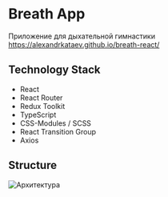 # Breath App

Приложение для дыхательной гимнастики
https://alexandrkataev.github.io/breath-react/

## Technology Stack

- React
- React Router
- Redux Toolkit
- TypeScript
- CSS-Modules / SCSS
- React Transition Group
- Axios

## Structure

![Архитектура](https://viewer.diagrams.net/?tags=%7B%7D&highlight=0000ff&edit=_blank&layers=1&nav=1&title=breath-structure.drawio#R7Z1tc5s4EMc%2FjV%2B2YxBPfuk4zrkzd53O5abXe6mAwDQYcUJO4vv0J4ywjZekaQIIasUziVkwD%2Fr9teyuhDNBi83Tbwxn6z9oQJKJOQ2eJuh6YpquicTvwrArDci1S0PE4qA0GUfDbfwfkcaptG7jgOS1DTmlCY%2BzutGnaUp8XrNhxuhjfbOQJvWjZjgiwHDr4wRa%2F44Dvi6tnuke7SsSR%2BvqyIYzK9dscLWxvJJ8jQP6eGJCywlaMEp5%2BW7ztCBJ0XZVu5Sfu3lm7eHEGEn5az4QrP4Jvybf0OrhT8v%2F7H39NL%2F7%2FkGe7ANOtvKC5cnyXdUCJBANIhcp42sa0RQny6P1itFtGpDiMFOxdNzmd0ozYTSE8TvhfCfp4i2nwrTmm0SuzTmj92RBE8qEJaVpsdeQpvwGb%2BKkUM7nbRrvP1VYb%2BmW%2BcWe1pwLGZg2motf4sKLX8UG%2BceI0ighOIvzjz7d7Ff4%2BX7Tm7Dcp3h73Gt50cWVPtu40pRXx36uRSuRYhYR%2FsJ23kECousQuiGciZOaMpJgHj%2FUzwNLEUeH7Y6cxRuJ%2BiewGwA7zjJA%2Fsi1gPS4jjm5zfD%2B6h9FZ68z7BNXGCdJpZaJiUK7eMmjndjLH6AvscbZ%2FxzAPxDGydPL6CEq%2BQFb9m%2Fp4Cy5%2BHjiLaRpfeIoKq%2FQOloToC18VD5auNfm0l3aTRBdazabOxC77bqmt%2BgEruEoposA3ZBgvmXvBlxvdGIENnGbGn3muAg7fUviDLBtGfayE8BINWALABYXQnjcMuAwDE3fbwIcOHeOrRjwbOHMUTeALdX%2B2QaARWDIBMaxOujQ80mzlO4827KnEO9VZW8fr20qxutAvJwyMl66SmMrA9XxqvbObgNdgXS80dWw8HqK8XoAr%2BDINd6W8Kq%2B9Row7f2UhnS0dNWmRud0ledGBkx9V2LXGm87eFU7ZwPmvl8YjUTqO17%2FPCzE5lQ1Ypj9XsdhGPvbhO%2FeCflSCxznkJHyfgwz4CtGitESXeBoJcpSHmbBHPiWY8Z1B26nAyuPs%2BCg4SpO28V7wd1XNd5qxw1x1hecFqP7mnMbnBvuw8a0V9AwHZ5v330b1sUOuay6Em3CdPgBs%2FHmSmrHGc7xKh9oMGE6vKb0XvNtia%2FqKNqEuTDfZWOuRQ%2BLr%2FIwC6bB4lQiwtsd6BdZkhdYTa3umXfIUZ0nzdy51c08LOVjhSZMg1cEB4Rpvq30YPWA4Whwxqgv8qQxe%2BkhzaVUH0PDEeFRp0gDG29QjhdWsjooRV%2Bwi1Y91lCdT%2FtjhhpxuYxUjxkiWMX6K960HGVd7miDpZwvLGO1cAvW3Vd2X9W3YATLHNUtWBzSSbhsjxps598trVZ8yPdPlYk2n3rZ076VqtXiXVT8LfPqam%2BTkkq18n1CihKcF01SVCnye8L9tVxQGOS9Us0dKewglRfmDc16VRiM4c%2FGsxy8KbCmd3lWqqYV1cnnNrTslMiuaS7Twfn1ozuYXBxjz24kpx1dj4pD5wXHJsX1OqBrwWznTFn%2BoSmO0kEzo3idmt6uwATv6PZyFPjz1bL5%2FtWRz2uoiFq9ChDmYq8SoO9gRKCYfugW4Ueq2LHZvwI99nOn77UzjGl%2BzbVzVZ5DF51BddxpwcS1LrhSB3JqZK%2BClc%2BMK1Xm5ZRUkPFjZfb7jDnMuZuUeTr1%2Fjk5dhLGann2Kc%2FDRMTBOE44M6JJnrLKqx3nL6tMNBuaMuGUjjfEqOVk%2BUFFqDoUbfUrR9yh6RbOVHmDbl9VNdUC%2FgUEfJ5LNQ3y9ltMtWARvxae6jh0%2FHf786%2FiahBdv14TFvDLkWddvB998R5UixrGwfst3lfq119O0gVf1U9z2LAyrr%2Bb5O23iunA6MJSr%2F5qkvcR9gZGGD5tpyeCv73k6AyMLiyIi4YdLVy1T9qZZ9UP5U%2FK2rCerB%2BEbg9vd51XLB7%2FPcJ%2B3cn%2FmEDL%2FwE%3D 'Архитектура')
